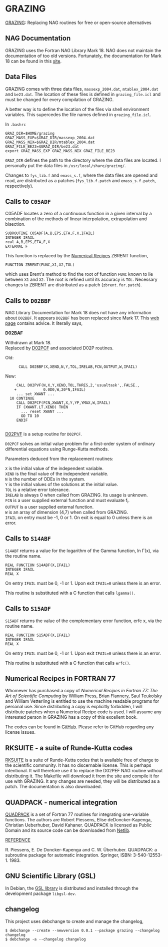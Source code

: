 
# GRAZING
[GRAZING](http://personalpages.to.infn.it/~nanni/grazing/): Replacing NAG routines for free or open-source alternatives

## NAG Documentation

GRAZING uses the Fortran NAG Library Mark 18. NAG does not maintain the documentation of too old versions. Fortunately, the documentation for Mark 18 can be found in this [site](https://www1.udel.edu/nag/ohufl18pd/LibDoc.html).

## Data Files

GRAZING comes with three data files, `massexp_2004.dat`, `mtablex_2004.dat` and `be23.dat`. The location of these files is defined in `grazing_file.icl` and must be changed for every compilation of GRAZING.

A better way is to define the location of the files via shell environment variables. This supercedes the file names defined in `grazing_file.icl`.

In `.bashrc`

```
GRAZ_DIR=$HOME/grazing  
GRAZ_MASS_EXP=$GRAZ_DIR/massexp_2004.dat  
GRAZ_MASS_NIX=$GRAZ_DIR/mtablex_2004.dat  
GRAZ_FILE_BE23=$GRAZ_DIR/be23.dat  
export GRAZ_MASS_EXP GRAZ_MASS_NIX GRAZ_FILE_BE23  
```

`GRAZ_DIR` defines the path to the directory where the data files are located. I personally put the data files in `/usr/local/share/grazing/`.

Changes to `fys_lib.f` and `emass_s.f`, where the data files are opened and read, are distributed as a patches (`fys_lib.f.patch` and `emass_s.f.patch`, respectively).

## Calls to `C05ADF`

C05ADF locates a zero of a continuous function in a given interval by a combination of the methods of linear interpolation, extrapolation and bisection.
```Fortran
SUBROUTINE C05ADF(A,B,EPS,ETA,F,X,IFAIL)
INTEGER IFAIL
real A,B,EPS,ETA,F,X
EXTERNAL F
```

This function is replaced by the [Numerical Recipes](#numerical-recipes-in-fortran-77) ZBRENT function,
```Fortran
FUNCTION ZBRENT(FUNC,X1,X2,TOL)

```
which uses Brent's method to find the root of function `FUNC` known to lie between `X1` and `X2`. The root is refined until its accuracy is `TOL`. Necessary changes to ZBRENT are distributed as a patch (`zbrent.for.patch`).

## Calls to `D02BBF`

NAG Library Documentation for Mark 18 does not have any information about `D02BBF`. It appears `D02BBF` has been replaced since Mark 17. This [web page](http://fy.chalmers.se/~frtbm/NAG/nagdoc_mk21/html/genint/fl_replace.html) contains advice. It literally says,

**D02BAF**

Withdrawn at Mark 18.  
Replaced by [D02PCF](http://fy.chalmers.se/~frtbm/NAG/nagdoc_mk21/pdf/D02/d02pcf.pdf) and associated D02P routines.

Old:  
```Fortran
      CALL D02BBF(X,XEND,N,Y,TOL,IRELAB,FCN,OUTPUT,W,IFAIL)
```
New:  
```Fortran
     CALL D02PVF(N,X,Y,XEND,TOL,THRES,2,'usualtask',.FALSE.,
    +            0.0D0,W,20*N,IFAIL)
     ... set XWANT ...
  10 CONTINUE
     CALL D02PCF(FCN,XWANT,X,Y,YP,YMAX,W,IFAIL)
     IF (XWANT.LT.XEND) THEN
       ... reset XWANT ...
       GO TO 10
     ENDIF


```
[D02PVF](http://fy.chalmers.se/~frtbm/NAG/nagdoc_mk21/pdf/D02/d02pvf.pdf) is a setup routine for `D02PCF`.

`D02PCF` solves an initial value problem for a first-order system of ordinary differential equations using Runge-Kutta methods.

Parameters deduced from the replacement routines:

`X` is the initial value of the independent variable.  
`XEND` is the final value of the independent variable.  
`N` is the number of ODEs in the system.  
`Y` is the initial values of the solutions at the initial value.  
`TOL` is a relative error tolerance.  
`IRELAB` is always 0 when called from GRAZING. Its usage is unknown.  
`FCN` is a user supplied external function and must evaluate f<sub>i</sub>.  
`OUTPUT` is a user supplied external function.  
`W` is an array of dimension (4,7) when called from GRAZING.  
`IFAIL` on entry must be -1, 0 or 1. On exit is equal to 0 unless there is an error.

## Calls to `S14ABF`

`S14ABF` returns a value for the logarithm of the Gamma function, ln Γ(x), via the routine name.

```Fortran
REAL FUNCTION S14ABF(X,IFAIL)
INTEGER IFAIL
REAL X
```

On entry `IFAIL` must be 0, -1 or 1. Upon exit `IFAIL=0` unless there is an error.

This routine is substituted with a C function that calls `lgamma()`.

## Calls to `S15ADF`

`S15ADF` returns the value of the complementary error function, erfc x, via the routine name.

```Fortran
REAL FUNCTION S15ADF(X,IFAIL)
INTEGER IFAIL
REAL X
```

On entry `IFAIL` must be 0, -1 or 1. Upon exit `IFAIL=0` unless there is an error.

This routine is substituted with a C function that calls `erfc()`.

## Numerical Recipes in FORTRAN 77

Whomever has purchased a copy of *Numerical Recipes in Fortran 77: The Art of Scientific Computing* by William Press, Brian Flannery, Saul Teukolsky and William Vetterling is entitled to use the machine readable programs for personal use. Since distributing a copy is explicitly forbidden, I will distribute patches when a Numerical Recipe code is used. I will assume any interested person in GRAZING has a copy of this excellent book.

The codes can be found in [GitHub](https://github.com/wangvei/nrf77). Please refer to GitHub regarding any license issues.

## RKSUITE - a suite of Runde-Kutta codes

[RKSUITE](https://netlib.sandia.gov/ode/rksuite/) is a suite of Runde-Kutta codes that is available free of charge to the scientific community. It has no discernable license. This is perhaps intentional. It will therefore use it to replace the D02PEF NAG routine without distributing it. The Makefile will download it from the site and compile it for use with GRAZING. It any changes are needed, they will be distributed as a patch. The documentation is also downloaded.

## QUADPACK - numerical integration

[QUADPACK](https://nines.cs.kuleuven.be/software/QUADPACK/) is a set of Fortran 77 routines for integrating one-variable functions. The authors are Robert Piessens, Elise deDoncker-Kapenga, Christian Ueberhuber, David Kahaner. QUADPACK is licensed as Public Domain and its source code can be downloaded from [Netlib](https://netlib.org/quadpack/).

<u>REFERENCE</u>

R. Piessens, E. De Doncker-Kapenga and C. W. Überhuber. QUADPACK: a subroutine package for automatic integration. Springer, ISBN: 3-540-12553-1. 1983. 


## GNU Scientific Library (GSL)

In Debian, the [GSL library](https://www.gnu.org/software/gsl/) is distributed and installed through the development package `libgsl-dev`.

## changelog

This project uses debchange to create and manage the changelog,
```
$ debchange --create --newversion 0.0.1 --package grazing --changelog changelog  
$ debchange -a --changelog changelog
```

